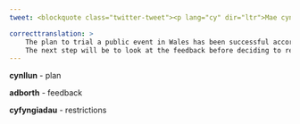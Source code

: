 ```yaml
---
tweet: <blockquote class="twitter-tweet"><p lang="cy" dir="ltr">Mae cynllun i dreialu digwyddiadau cyhoeddus yng Nghymru wedi bod yn llwyddiant yn ôl Llywodraeth Cymru.<br>Y cam nesaf fydd edrych ar yr adborth cyn penderfynu llacio cyfyngiadau ymhellach. <a href="https://t.co/PHAwANnhBm">pic.twitter.com/PHAwANnhBm</a></p>&mdash; Newyddion S4C (@NewyddionS4C) <a href="https://twitter.com/NewyddionS4C/status/1302894706016366592?ref_src=twsrc%5Etfw">September 7, 2020</a></blockquote> <script async src="https://platform.twitter.com/widgets.js" charset="utf-8"></script>

correcttranslation: >
    The plan to trial a public event in Wales has been successful according to the Welsh Government.
    The next step will be to look at the feedback before deciding to relax the restrictions further.
---
```


**cynllun** - plan

**adborth** - feedback

**cyfyngiadau** - restrictions
